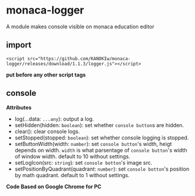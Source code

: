 # monaca-logger
A module makes console visible on monaca education editor

## import
`<script src="https://github.com/KANOKIw/monaca-logger/releases/download/1.1.3/logger.js"></script>`

__put before any other script tags__

## console
**Attributes**
 * log(...data: `...any`):
    output a log.
 * setHidden(hidden: `boolean`):
    set whether `console button`s are hidden.
 * clear():
    clear console logs.
 * setStopped(stopped: `boolean`):
    set whether console logging is stopped.
 * setButtonWidth(width: `number`):
    set `console button`'s width, heigt depends on width.
    `width` is what parsentage of `console button`'s width of window width.
    default to 10 without settings.
 * setLogIcon(src: `string`):
    set `console botton`'s image src.
 * setPositionByQuadrant(quadrant: `number`):
    set `console botton`'s position by math quadrant.
    default to 1 without settings.

**Code Based on Google Chrome for PC**
